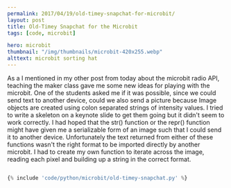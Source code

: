 ```yaml
---
permalink: 2017/04/19/old-timey-snapchat-for-microbit/
layout: post
title: Old-Timey Snapchat for the Microbit
tags: [code, microbit]

hero: microbit
thumbnail: "/img/thumbnails/microbit-420x255.webp"
alttext: microbit sorting hat
---
```


As a I mentioned in my other post from today about the microbit radio API, teaching the maker class gave me some new
ideas for playing with the microbit. One of the students asked me if it was possible, since we could send text to
another device, could we also send a picture because Image objects are created using colon separated strings of
intensity values. I tried to write a skeleton on a keynote slide to get them going but it didn't seem to work
correctly. I had hoped that the str() function or the repr() function might have given me a serializable form
of an image such that I could send it to another device. Unfortunately the text returned from either of these
functions wasn't the right format to be imported directly by another microbit. I had to create my own function to iterate
across the image, reading each pixel and building up a string in the correct format.

```python

{% include 'code/python/microbit/old-timey-snapchat.py' %}

```
